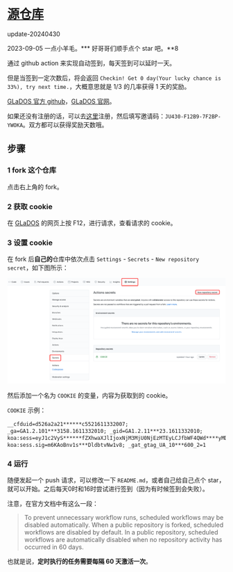 # [源仓库](https://github.com/pjyx/tizi_auto_check)


update-20240430

2023-09-05
一点小羊毛。*** 好哥哥们顺手点个 star 吧。**8

通过 github action 来实现自动签到，每天签到可以延时一天。

但是当签到一定次数后，将会返回 `Checkin! Get 0 day(Your lucky chance is 33%), try next time.`，大概意思就是 1/3 的几率获得 1 天的奖励。

[GLaDOS 官方 github](https://github.com/glados-network/GLaDOS)，[GLaDOS 官网](https://glados.rocks/)。

如果还没有注册的话，可以去[这里](https://glados.rocks/register)注册，然后填写邀请码：`JU430-F12B9-7F2BP-YWOKA`。双方都可以获得奖励天数哦。

## 步骤

### 1 fork 这个仓库

点击右上角的 fork。

### 2 获取 cookie

在 [GLaDOS](https://glados.rocks/console/checkin) 的网页上按 F12，进行请求，查看请求的 cookie。

### 3 设置 cookie

在 fork 后**自己的**仓库中依次点击 `Settings` - `Secrets` - `New repository secret`，如下图所示：

![image-20210111220035535](README.assets/image-20210111220035535.png)

然后添加一个名为 `COOKIE` 的变量，内容为获取到的 cookie。

`COOKIE` 示例：

```text
__cfduid=d526a2a21******c5521611332007; _ga=GA1.2.101***3158.1611332010; _gid=GA1.2.11***23.1611332010; koa:sess=eyJ1c2VyS******fZXhwaXJlIjoxNjM3MjU0NjEzMTEyLCJfbWF4QWd****yMDAwMDAwMH0=; koa:sess.sig=m6KAoBnv1s***DldbtvNw1v8; _gat_gtag_UA_10***600_2=1
```

### 4 运行 

随便发起一个 push 请求，可以修改一下 `README.md`，或者自己给自己点个 star，就可以开始。之后每天0时和16时尝试进行签到（因为有时候签到会失败）。

注意，在官方文档中有这么一段：

> To prevent unnecessary workflow runs, scheduled workflows may be disabled automatically. When a public repository is forked, scheduled workflows are disabled by default. In a public repository, scheduled workflows are automatically disabled when no repository activity has occurred in 60 days.

也就是说，**定时执行的任务需要每隔 60 天激活一次**。

